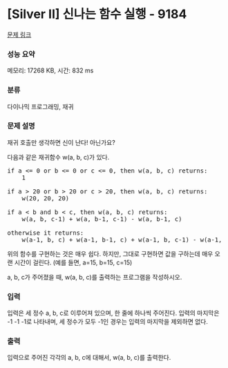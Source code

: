 # [Silver II] 신나는 함수 실행 - 9184 

[문제 링크](https://www.acmicpc.net/problem/9184) 

### 성능 요약

메모리: 17268 KB, 시간: 832 ms

### 분류

다이나믹 프로그래밍, 재귀

### 문제 설명

<p>재귀 호출만 생각하면 신이 난다! 아닌가요?</p>

<p>다음과 같은 재귀함수 w(a, b, c)가 있다.</p>

<pre>if a <= 0 or b <= 0 or c <= 0, then w(a, b, c) returns:
    1

if a > 20 or b > 20 or c > 20, then w(a, b, c) returns:
    w(20, 20, 20)

if a < b and b < c, then w(a, b, c) returns:
    w(a, b, c-1) + w(a, b-1, c-1) - w(a, b-1, c)

otherwise it returns:
    w(a-1, b, c) + w(a-1, b-1, c) + w(a-1, b, c-1) - w(a-1, b-1, c-1)
</pre>

<p>위의 함수를 구현하는 것은 매우 쉽다. 하지만, 그대로 구현하면 값을 구하는데 매우 오랜 시간이 걸린다. (예를 들면, a=15, b=15, c=15)</p>

<p>a, b, c가 주어졌을 때, w(a, b, c)를 출력하는 프로그램을 작성하시오.</p>

### 입력 

 <p>입력은 세 정수 a, b, c로 이루어져 있으며, 한 줄에 하나씩 주어진다. 입력의 마지막은 -1 -1 -1로 나타내며, 세 정수가 모두 -1인 경우는 입력의 마지막을 제외하면 없다.</p>

### 출력 

 <p>입력으로 주어진 각각의 a, b, c에 대해서, w(a, b, c)를 출력한다.</p>

